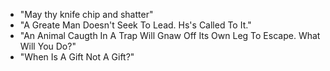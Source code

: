 - "May thy knife chip and shatter"
- "A Greate Man Doesn't Seek To Lead. Hs's Called To It."
- "An Animal Caugth In A Trap Will Gnaw Off Its Own Leg To Escape. What Will You Do?"
- "When Is A Gift Not A Gift?"
